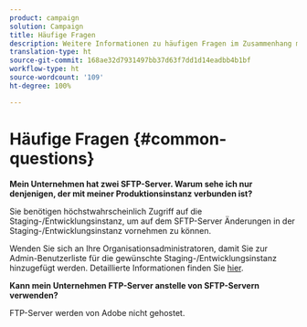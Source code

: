 ```yaml
---
product: campaign
solution: Campaign
title: Häufige Fragen
description: Weitere Informationen zu häufigen Fragen im Zusammenhang mit der SFTP-Verwaltung
translation-type: ht
source-git-commit: 168ae32d7931497bb37d63f7dd1d14eadbb4b1bf
workflow-type: ht
source-wordcount: '109'
ht-degree: 100%

---
```



# Häufige Fragen {#common-questions}

**Mein Unternehmen hat zwei SFTP-Server. Warum sehe ich nur denjenigen, der mit meiner Produktionsinstanz verbunden ist?**

Sie benötigen höchstwahrscheinlich Zugriff auf die Staging-/Entwicklungsinstanz, um auf dem SFTP-Server Änderungen in der Staging-/Entwicklungsinstanz vornehmen zu können.

Wenden Sie sich an Ihre Organisationsadministratoren, damit Sie zur Admin-Benutzerliste für die gewünschte Staging-/Entwicklungsinstanz hinzugefügt werden. Detaillierte Informationen finden Sie [hier](../../discover/using/managing-permissions.md).

**Kann mein Unternehmen FTP-Server anstelle von SFTP-Servern verwenden?**

FTP-Server werden von Adobe nicht gehostet.
